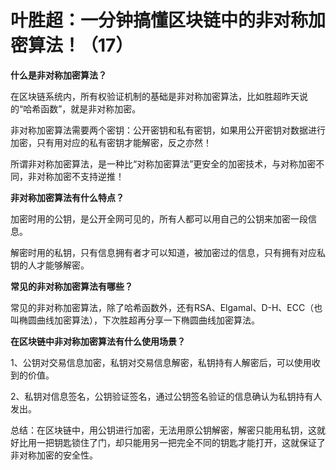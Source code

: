 # 叶胜超：一分钟搞懂区块链中的非对称加密算法！（17）


**什么是非对称加密算法？**



在区块链系统内，所有权验证机制的基础是非对称加密算法，比如胜超昨天说的“哈希函数”，就是非对称加密。



非对称加密算法需要两个密钥：公开密钥和私有密钥，如果用公开密钥对数据进行加密，只有用对应的私有密钥才能解密，反之亦然！



所谓非对称加密算法，是一种比“对称加密算法”更安全的加密技术，与对称加密不同，非对称加密不支持逆推！



**非对称加密算法有什么特点？**



加密时用的公钥，是公开全网可见的，所有人都可以用自己的公钥来加密一段信息。



解密时用的私钥，只有信息拥有者才可以知道，被加密过的信息，只有拥有对应私钥的人才能够解密。



**常见的非对称加密算法有哪些？**



常见的非对称加密算法，除了哈希函数外，还有RSA、Elgamal、D-H、ECC（也叫椭圆曲线加密算法），下次胜超再分享一下椭圆曲线加密算法。



**在区块链中非对称加密算法有什么使用场景？**



1、公钥对交易信息加密，私钥对交易信息解密，私钥持有人解密后，可以使用收到的价值。



2、私钥对信息签名，公钥验证签名，通过公钥签名验证的信息确认为私钥持有人发出。



总结：在区块链中，用公钥进行加密，无法用原公钥解密，解密只能用私钥，这就好比用一把钥匙锁住了门，却只能用另一把完全不同的钥匙才能打开，这就保证了非对称加密的安全性。

